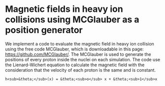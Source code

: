 # Magnetic fields in heavy ion collisions using MCGlauber as a position generator
  We implement a code to evaluate the magnetic field in heavy ion collision using the free code MCGlauber, which is downloadable in this page: https://github.com/MCGlauber/. The MCGlauber is used to generate the positions of every proton inside the nuclei on each simulation. The code use the Lienard-Wichert equation to calculate the magnetic field with the consideration that the velocity of each proton is the same and is constant.


    h<sub>&theta;</sub>(x) = &theta;<sub>o</sub> x + &theta;<sub>1</sub>x
